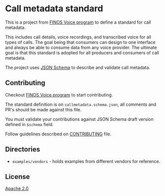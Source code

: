 # Call metadata standard

This is a project from [FINOS Voice program](https://finosfoundation.atlassian.net/wiki/spaces/VOICE/overview) to define a standard for call metadata. 

This includes call details, voice recordings, and transcribed voice for all types of calls. The goal being that consumers can design to one interface and always be able to consume data from any voice provider. The ultimate goal is that this standard is adopted for all producers and consumers of call metadata.

The project uses [JSON Schema](https://json-schema.org/) to describe and validate call metadata.

## Contributing

Checkout [FINOS Voice program](https://finosfoundation.atlassian.net/wiki/spaces/VOICE/overview) to start contributing.

The standard definition is on `callmetadata.schema.json`, all comments and PR's should be made against this file. 

You must validate your contributions against JSON Schema draft version defined in `$schema` field.

Follow guidelines described on [CONTRIBUTING](CONTRIBUTING.md) file.

## Directories

* `examples/vendors` - holds examples from different vendors for reference.

## License
[Apache 2.0](LICENSE)
